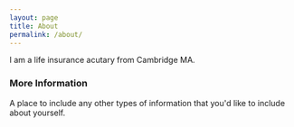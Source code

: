 ```yaml
---
layout: page
title: About
permalink: /about/
---
```


I am a life insurance acutary from Cambridge MA.

### More Information

A place to include any other types of information that you'd like to include about yourself.

